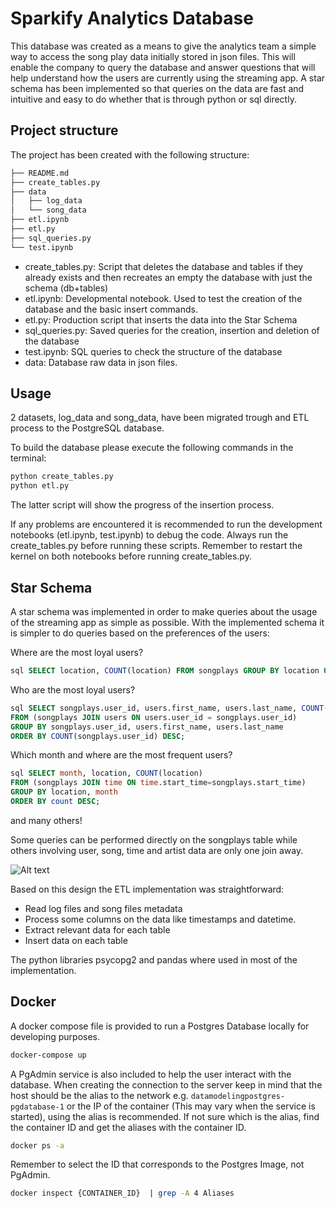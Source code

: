 # Sparkify Analytics Database

This database was created as a means to give the analytics team a simple way to access the song play data initially stored in json files. This will enable the company to query the database and answer questions that will help understand how the users are currently using the streaming app. A star schema has been implemented so that queries on the data are fast and intuitive and easy to do whether that is through python or sql directly.

## Project structure

The project has been created with the following structure:

```bash
├── README.md
├── create_tables.py
├── data
│   ├── log_data
│   └── song_data 
├── etl.ipynb
├── etl.py
├── sql_queries.py
└── test.ipynb
```

- create_tables.py: Script that deletes the database and tables if they already exists and then recreates an empty the database with just the schema (db+tables)
- etl.ipynb: Developmental notebook. Used to test the creation of the database and the basic insert commands.
- etl.py: Production script that inserts the data into the Star Schema
- sql_queries.py: Saved queries for the creation, insertion and deletion of the database
- test.ipynb: SQL queries to check the structure of the database
- data: Database raw data in json files.

## Usage

2 datasets, log_data and song_data, have been migrated trough and ETL process to the PostgreSQL database.

To build the database please execute the following commands in the terminal:

```bash
python create_tables.py
python etl.py
```

The latter script will show the progress of the insertion process.

If any problems are encountered it is recommended to run the development notebooks (etl.ipynb, test.ipynb) to debug the code. Always run the create_tables.py before running these scripts. Remember to restart the kernel on both notebooks before running create_tables.py.

## Star Schema

A star schema was implemented in order to make queries about the usage of the streaming app as simple as possible. With the implemented schema it is simpler to do queries based on the preferences of the users:

Where are the most loyal users?

```sql
sql SELECT location, COUNT(location) FROM songplays GROUP BY location ORDER BY count DESC LIMIT 5
```

Who are the most loyal users?

```sql
sql SELECT songplays.user_id, users.first_name, users.last_name, COUNT(songplays.user_id) 
FROM (songplays JOIN users ON users.user_id = songplays.user_id) 
GROUP BY songplays.user_id, users.first_name, users.last_name 
ORDER BY COUNT(songplays.user_id) DESC;
```

Which month and where are the most frequent users?

```sql
sql SELECT month, location, COUNT(location) 
FROM (songplays JOIN time ON time.start_time=songplays.start_time) 
GROUP BY location, month 
ORDER BY count DESC;
```
and many others!

Some queries can be performed directly on the songplays table while others involving user, song, time and artist data are only one join away.

![Alt text](https://raw.githubusercontent.com/Davidcparrar/nanodegree-datamodelingpostgres/main/PostgresStarSchemaSparkify.svg)

Based on this design the ETL implementation was straightforward:

- Read log files and song files metadata
- Process some columns on the data like timestamps and datetime.
- Extract relevant data for each table
- Insert data on each table

The python libraries psycopg2 and pandas where used in most of the implementation.

## Docker

A docker compose file is provided to run a Postgres Database locally for developing purposes. 

```bash
docker-compose up
```

A PgAdmin service is also included to help the user interact with the database. When creating the connection to the server keep in mind that the host should be the alias to the network e.g. `datamodelingpostgres-pgdatabase-1` or the IP of the container (This may vary when the service is started), using the alias is recommended. If not sure which is the alias, find the container ID and get the aliases with the container ID.

```bash
docker ps -a
```

Remember to select the ID that corresponds to the Postgres Image, not PgAdmin.

```bash
docker inspect {CONTAINER_ID}  | grep -A 4 Aliases
```
